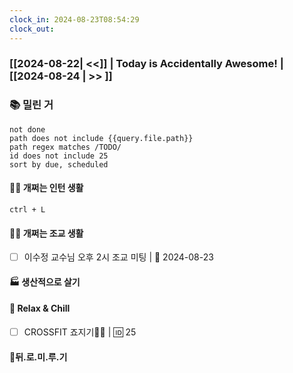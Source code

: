 ```yaml
---
clock_in: 2024-08-23T08:54:29
clock_out:
---
```

### [[2024-08-22| <<]] | **Today is Accidentally Awesome!** | [[2024-08-24 | >> ]]

### 📚 밀린 거
```tasks
not done 
path does not include {{query.file.path}}
path regex matches /TODO/
id does not include 25
sort by due, scheduled
```

#### 🤦‍♂️ 개쩌는 인턴 생활
`ctrl + L`

#### 👨‍🏫 개쩌는 조교 생활
- [ ] 이수정 교수님 오후 2시 조교 미팅 | 📅 2024-08-23

#### 🏭 생산적으로 살기

#### 🍻 Relax & Chill 
- [ ] CROSSFIT 죠지기🏋️‍♀️ | 🆔 25



#### 💨뒤.로.미.루.기
